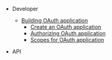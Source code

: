- Developer
    - [Building OAuth application](/oauth-app/)
        - [Create an OAuth application](/oauth-app/create)
        - [Authorizing OAuth application](/oauth-app/authorize)
        - [Scopes for OAuth application](/oauth-app/scopes)

- API